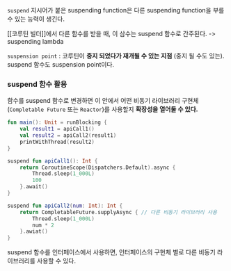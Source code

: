 `suspend` 지시어가 붙은 suspending function은 다른 suspending function을 부를 수 있는 능력이 생긴다.

[[코루틴 빌더]]에서 다른 함수를 받을 때, 이 삼수는 suspend 함수로 간주된다. -> suspending lambda

`suspension point` : 코루틴이 **중지 되었다가 재개될 수 있는 지점** (중지 될 수도 있는). suspend 함수도 suspension point이다.
### suspend 함수 활용

함수를 suspend 함수로 변경하면 이 안에서 어떤 비동기 라이브러리 구현체(`Completable Future` 또는 `Reactor`)를 사용할지 **확장성을 열어둘 수 있다.**

```kotlin
fun main(): Unit = runBlocking {
	val result1 = apiCall1()
	val result2 = apiCall2(result1)
	printWithThread(result2)
}

suspend fun apiCall1(): Int {
	return CoroutineScope(Dispatchers.Default).async {
		Thread.sleep(1_000L)
		100
	}.await()
}

suspend fun apiCall2(num: Int): Int {
	return CompletableFuture.supplyAsync { // 다른 비동기 라이브러리 사용
		Thread.sleep(1_000L)
		num * 2
	}.awiat()
}
```

suspend 함수를 인터페이스에서 사용하면, 인터페이스의 구현체 별로 다른 비동기 라이브러리를 사용할 수 있다.

